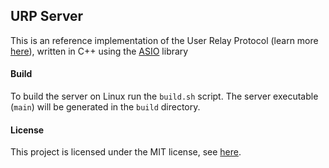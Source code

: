 ## URP Server
This is an reference implementation of the User Relay Protocol (learn more [here](DOCS.md)), written in C++ using the [ASIO](https://think-async.com/Asio/) library

#### Build
To build the server on Linux run the `build.sh` script. The server executable (`main`) will be generated in the `build` directory.

#### License
This project is licensed under the MIT license, see [here](LICENSE).
